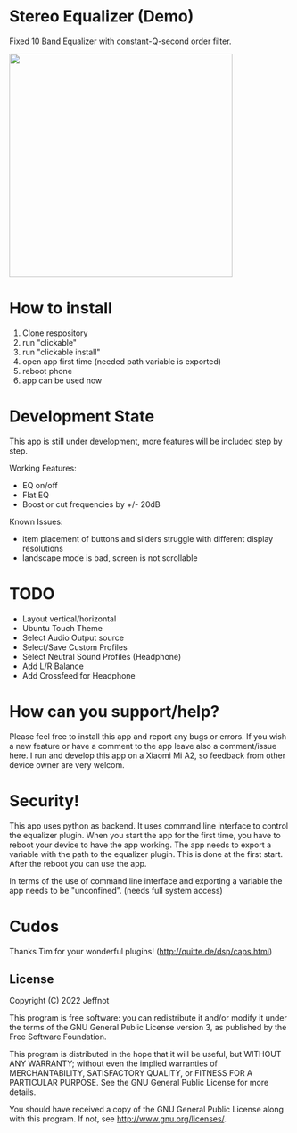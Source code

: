 # Stereo Equalizer (Demo)

Fixed 10 Band Equalizer with constant-Q-second order filter.


<img src="https://user-images.githubusercontent.com/113721750/198720815-00ec550c-52eb-4a31-a439-0f080c66ce49.png" width="400">


# How to install

1. Clone respository
2. run "clickable"
3. run "clickable install"
4. open app first time (needed path variable is exported)
5. reboot phone
6. app can be used now


# Development State

This app is still under development, more features will be included step by step.

Working Features:
- EQ on/off
- Flat EQ
- Boost or cut frequencies by +/- 20dB

Known Issues:
- item placement of buttons and sliders struggle with different display resolutions
- landscape mode is bad, screen is not scrollable


# TODO

- Layout vertical/horizontal
- Ubuntu Touch Theme
- Select Audio Output source
- Select/Save Custom Profiles
- Select Neutral Sound Profiles (Headphone)
- Add L/R Balance
- Add Crossfeed for Headphone

# How can you support/help?

Please feel free to install this app and report any bugs or errors. If you wish a new feature or have a comment to the app leave also a comment/issue here.
I run and develop this app on a Xiaomi Mi A2, so feedback from other device owner are very welcom.

# Security!

This app uses python as backend. It uses command line interface to control the equalizer plugin.
When you start the app for the first time, you have to reboot your device to have the app working.
The app needs to export a variable with the path to the equalizer plugin. This is done at the first start.
After the reboot you can use the app.

In terms of the use of command line interface and exporting a variable the app needs to be "unconfined". (needs full system access)

# Cudos

Thanks Tim for your wonderful plugins! (http://quitte.de/dsp/caps.html)

## License

Copyright (C) 2022  Jeffnot

This program is free software: you can redistribute it and/or modify it under the terms of the GNU General Public License version 3, as published
by the Free Software Foundation.

This program is distributed in the hope that it will be useful, but WITHOUT ANY WARRANTY; without even the implied warranties of MERCHANTABILITY, SATISFACTORY QUALITY, or FITNESS FOR A PARTICULAR PURPOSE.  See the GNU General Public License for more details.

You should have received a copy of the GNU General Public License along with this program.  If not, see <http://www.gnu.org/licenses/>.
